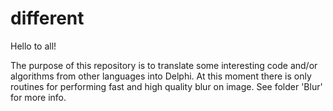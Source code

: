 # different
Hello to all!

The purpose of this repository is to translate some interesting code and/or algorithms from other languages into Delphi. At this moment there is only routines for performing fast and high quality blur on image. See folder 'Blur' for more info.
